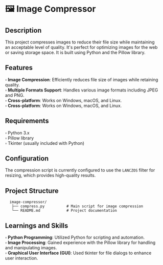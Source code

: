 # 🖼️ Image Compressor
## Description 

This project compresses images to reduce their file size while maintaining an acceptable level of quality. It's perfect for optimizing images for the web or saving storage space.
It is built using Python and the Pillow library.<br>

## Features 

▫️ **Image Compression**: Efficiently reduces file size of images while retaining quality.<br>
▫️ **Multiple Formats Support**: Handles various image formats including JPEG and PNG.<br>
▫️ **Cross-platform**: Works on Windows, macOS, and Linux.<br>
▫️ **Cross-platform**: Works on Windows, macOS, and Linux.<br>

## Requirements

▫️ Python 3.x<br>
▫️ Pillow library<br>
▫️ Tkinter (usually included with Python)<br>

## Configuration

The compression script is currently configured to use the <code>LANCZOS</code> filter for resizing, which provides high-quality results.<br>

## Project Structure

      image-compressor/
       ├── compress.py          # Main script for image compression
       └── README.md            # Project documentation

## Learnings and Skills

▫️ **Python Programming**: Utilized Python for scripting and automation.<br>
▫️ **Image Processing**: Gained experience with the Pillow library for handling and manipulating images.<br>
▫️ **Graphical User Interface (GUI)**: Used tkinter for file dialogs to enhance user interaction.<br>

